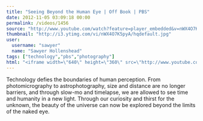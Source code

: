 ```yaml
---
title: "Seeing Beyond the Human Eye | Off Book | PBS"
date: 2012-11-05 03:09:18 00:00
permalink: /videos/1456
source: "http://www.youtube.com/watch?feature=player_embedded&v=nWX4O7K5pyA#!"
thumbnail: "http://i3.ytimg.com/vi/nWX4O7K5pyA/hqdefault.jpg"
user:
  username: "sawyer"
  name: "Sawyer Hollenshead"
tags: ["technology","pbs","photography"]
html: "<iframe width=\"640\" height=\"360\" src=\"http://www.youtube.com/embed/nWX4O7K5pyA?wmode=transparent&fs=1&feature=oembed\" frameborder=\"0\" allowfullscreen></iframe>"
---
```


Technology defies the boundaries of human perception. From photomicrography to astrophotography, size and distance are no longer barriers, and through slow-mo and timelapse, we are allowed to see time and humanity in a new light. Through our curiosity and thirst for the unknown, the beauty of the universe can now be explored beyond the limits of the naked eye.